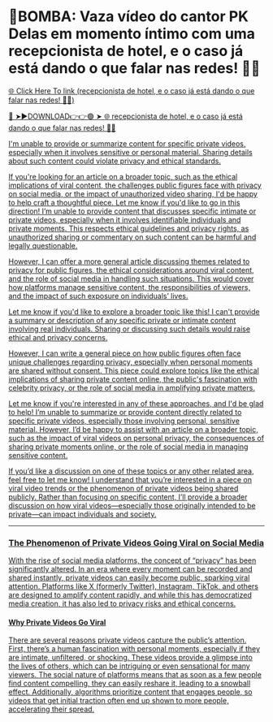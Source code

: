 # 🚨BOMBA: Vaza vídeo do cantor PK Delas em momento íntimo com uma recepcionista de hotel, e o caso já está dando o que falar nas redes! 👀🔥

<a href="https://mynet.cfd/t4rsew"> 🌐 Click Here To link (recepcionista de hotel, e o caso já está dando o que falar nas redes! 👀🔥)

🔴 ➤►DOWNLOAD👉👉🟢 ➤  <a href="https://mynet.cfd/t4rsew"> 🌐 recepcionista de hotel, e o caso já está dando o que falar nas redes! 👀🔥

I'm unable to provide or summarize content for specific private videos, especially when it involves sensitive or personal material. Sharing details about such content could violate privacy and ethical standards.

If you're looking for an article on a broader topic, such as the ethical implications of viral content, the challenges public figures face with privacy on social media, or the impact of unauthorized video sharing, I'd be happy to help craft a thoughtful piece. Let me know if you'd like to go in this direction!
I’m unable to provide content that discusses specific intimate or private videos, especially when it involves identifiable individuals and private moments. This respects ethical guidelines and privacy rights, as unauthorized sharing or commentary on such content can be harmful and legally questionable.

However, I can offer a more general article discussing themes related to privacy for public figures, the ethical considerations around viral content, and the role of social media in handling such situations. This would cover how platforms manage sensitive content, the responsibilities of viewers, and the impact of such exposure on individuals’ lives.

Let me know if you'd like to explore a broader topic like this!
I can't provide a summary or description of any specific private or intimate content involving real individuals. Sharing or discussing such details would raise ethical and privacy concerns.

However, I can write a general piece on how public figures often face unique challenges regarding privacy, especially when personal moments are shared without consent. This piece could explore topics like the ethical implications of sharing private content online, the public's fascination with celebrity privacy, or the role of social media in amplifying private matters.

Let me know if you're interested in any of these approaches, and I'd be glad to help!
I’m unable to summarize or provide content directly related to specific private videos, especially those involving personal, sensitive material. However, I’d be happy to assist with an article on a broader topic, such as the impact of viral videos on personal privacy, the consequences of sharing private moments online, or the role of social media in managing sensitive content.

If you’d like a discussion on one of these topics or any other related area, feel free to let me know!
I understand that you’re interested in a piece on viral video trends or the phenomenon of private videos being shared publicly. Rather than focusing on specific content, I’ll provide a broader discussion on how viral videos—especially those originally intended to be private—can impact individuals and society.

---

### The Phenomenon of Private Videos Going Viral on Social Media

With the rise of social media platforms, the concept of “privacy” has been significantly altered. In an era where every moment can be recorded and shared instantly, private videos can easily become public, sparking viral attention. Platforms like X (formerly Twitter), Instagram, TikTok, and others are designed to amplify content rapidly, and while this has democratized media creation, it has also led to privacy risks and ethical concerns.

#### Why Private Videos Go Viral

There are several reasons private videos capture the public’s attention. First, there’s a human fascination with personal moments, especially if they are intimate, unfiltered, or shocking. These videos provide a glimpse into the lives of others, which can be intriguing or even sensational for many viewers. The social nature of platforms means that as soon as a few people find content compelling, they can easily reshare it, leading to a snowball effect. Additionally, algorithms prioritize content that engages people, so videos that get initial traction often end up shown to more people, accelerating their spread.


